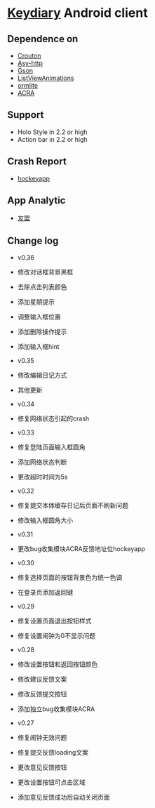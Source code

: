 # [Keydiary](wwww.keydiary.net) Android client

## Dependence on
* [Crouton](https://github.com/keyboardsurfer/Crouton)
* [Asy-http](https://github.com/loopj/android-async-http)
* [Gson](https://code.google.com/p/google-gson)
* [ListViewAnimations](https://github.com/nhaarman/ListViewAnimations)
* [ormlite](http://www.ormlite.com)
* [ACRA](https://github.com/ACRA/acra)

## Support
* Holo Style in 2.2 or high
* Action bar in 2.2 or high

## Crash Report
* [hockeyapp](https://rink.hockeyapp.net)

## App Analytic
* [友盟](http://www.umeng.com)

## Change log
* v0.36
 * 修改对话框背景黑框
 * 去除点击列表颜色
 * 添加星期提示
 * 调整输入框位置
 * 添加删除操作提示
 * 添加输入框hint

* v0.35
 * 修改编辑日记方式
 * 其他更新

* v0.34
 * 修复网络状态引起的crash

* v0.33
 * 修复登陆页面输入框圆角
 * 添加网络状态判断
 * 更改超时时间为5s

* v0.32
 * 修复提交本体缓存日记后页面不刷新问题
 * 修改输入框圆角大小

* v0.31
 * 更改bug收集模块ACRA反馈地址位hockeyapp

* v0.30
 * 修复选择页面的按钮背景色为统一色调
 * 在登录页添加返回键

* v0.29
 * 修复设置页面退出按钮样式
 * 修复设置闹钟为0不显示问题

* v0.28
 * 修改设置按钮和返回按钮颜色
 * 修改建议反馈文案
 * 修改反馈提交按钮
 * 添加独立bug收集模块ACRA

* v0.27
 * 修复闹钟无效问题
 * 修复提交反馈loading文案
 * 更改意见反馈按钮
 * 更改设置按钮可点击区域
 * 添加意见反馈成功后自动关闭页面